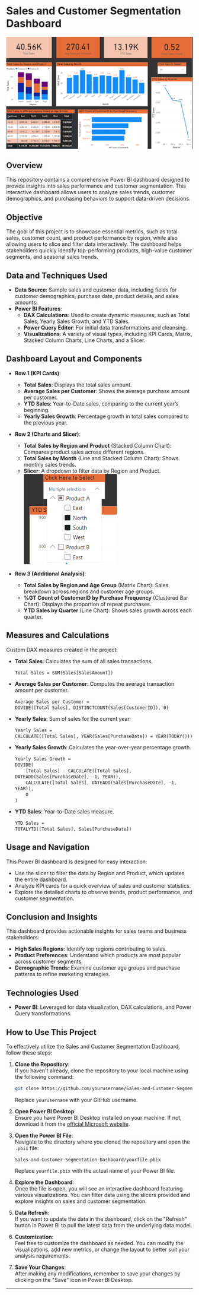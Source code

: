 # Sales and Customer Segmentation Dashboard
![Dashboard Overview](images/Dashboard.png)
## Overview
This repository contains a comprehensive Power BI dashboard designed to provide insights into sales performance and customer segmentation. This interactive dashboard allows users to analyze sales trends, customer demographics, and purchasing behaviors to support data-driven decisions.

## Objective
The goal of this project is to showcase essential metrics, such as total sales, customer count, and product performance by region, while also allowing users to slice and filter data interactively. The dashboard helps stakeholders quickly identify top-performing products, high-value customer segments, and seasonal sales trends.

## Data and Techniques Used

- **Data Source**: Sample sales and customer data, including fields for customer demographics, purchase date, product details, and sales amounts.
- **Power BI Features**:
   - **DAX Calculations**: Used to create dynamic measures, such as Total Sales, Yearly Sales Growth, and YTD Sales.
   - **Power Query Editor**: For initial data transformations and cleansing.
   - **Visualizations**: A variety of visual types, including KPI Cards, Matrix, Stacked Column Charts, Line Charts, and a Slicer.

## Dashboard Layout and Components

- **Row 1 (KPI Cards)**:
  - **Total Sales**: Displays the total sales amount.
  - **Average Sales per Customer**: Shows the average purchase amount per customer.
  - **YTD Sales**: Year-to-Date sales, comparing to the current year’s beginning.
  - **Yearly Sales Growth**: Percentage growth in total sales compared to the previous year.

- **Row 2 (Charts and Slicer)**:
  - **Total Sales by Region and Product** 
  (Stacked Column Chart): Compares product sales across different 
  regions.
  - **Total Sales by Month** (Line and Stacked Column Chart): 
  Shows monthly sales trends.
  - **Slicer**: A dropdown to filter data by 
  Region and Product.
![Slicer Image](images/Slicer.png)
- **Row 3 (Additional Analysis)**:
  - **Total Sales by Region and Age Group** (Matrix Chart): Sales breakdown across regions and customer age groups.
  - **%GT Count of CustomerID by Purchase Frequency** (Clustered Bar Chart): Displays the proportion of repeat purchases.
  - **YTD Sales by Quarter** (Line Chart): Shows sales growth across each quarter.

## Measures and Calculations
Custom DAX measures created in the project:

- **Total Sales**: Calculates the sum of all sales transactions.
    ```DAX
    Total Sales = SUM(Sales[SalesAmount])
    ```

- **Average Sales per Customer**: Computes the average transaction amount per customer.
    ```DAX
    Average Sales per Customer = 
    DIVIDE([Total Sales], DISTINCTCOUNT(Sales[CustomerID]), 0)
    ```

- **Yearly Sales**: Sum of sales for the current year.
    ```DAX
    Yearly Sales = 
    CALCULATE([Total Sales], YEAR(Sales[PurchaseDate]) = YEAR(TODAY()))
    ```

- **Yearly Sales Growth**: Calculates the year-over-year percentage growth.
    ```DAX
    Yearly Sales Growth = 
    DIVIDE(
        [Total Sales] - CALCULATE([Total Sales], DATEADD(Sales[PurchaseDate], -1, YEAR)), 
        CALCULATE([Total Sales], DATEADD(Sales[PurchaseDate], -1, YEAR)), 
        0
    )
    ```

- **YTD Sales**: Year-to-Date sales measure.
    ```DAX
    YTD Sales = 
    TOTALYTD([Total Sales], Sales[PurchaseDate])
    ```


## Usage and Navigation
This Power BI dashboard is designed for easy interaction:
- Use the slicer to filter the data by Region and Product, which updates the entire dashboard.
- Analyze KPI cards for a quick overview of sales and customer statistics.
- Explore the detailed charts to observe trends, product performance, and customer segmentation.

## Conclusion and Insights
This dashboard provides actionable insights for sales teams and business stakeholders:
- **High Sales Regions**: Identify top regions contributing to sales.
- **Product Preferences**: Understand which products are most popular across customer segments.
- **Demographic Trends**: Examine customer age groups and purchase patterns to refine marketing strategies.

## Technologies Used
- **Power BI**: Leveraged for data visualization, DAX calculations, and Power Query transformations.

## How to Use This Project

To effectively utilize the Sales and Customer Segmentation Dashboard, follow these steps:

1. **Clone the Repository**:  
   If you haven't already, clone the repository to your local machine using the following command:  
   ```bash
   git clone https://github.com/yourusername/Sales-and-Customer-Segmentation-Dashboard.git
   ```  
   Replace `yourusername` with your GitHub username.

2. **Open Power BI Desktop**:  
   Ensure you have Power BI Desktop installed on your machine. If not, download it from the [official Microsoft website](https://powerbi.microsoft.com/desktop/).

3. **Open the Power BI File**:  
   Navigate to the directory where you cloned the repository and open the `.pbix` file:  
   ```plaintext
   Sales-and-Customer-Segmentation-Dashboard/yourfile.pbix
   ```  
   Replace `yourfile.pbix` with the actual name of your Power BI file.

4. **Explore the Dashboard**:  
   Once the file is open, you will see an interactive dashboard featuring various visualizations. You can filter data using the slicers provided and explore insights on sales and customer segmentation.

5. **Data Refresh**:  
   If you want to update the data in the dashboard, click on the "Refresh" button in Power BI to pull the latest data from the underlying data model.

6. **Customization**:  
   Feel free to customize the dashboard as needed. You can modify the visualizations, add new metrics, or change the layout to better suit your analysis requirements.

7. **Save Your Changes**:  
   After making any modifications, remember to save your changes by clicking on the "Save" icon in Power BI Desktop.

---
